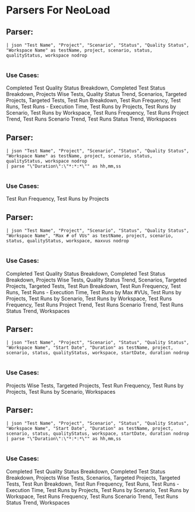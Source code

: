 # Parsers For NeoLoad

## Parser:
```
| json "Test Name", "Project", "Scenario", "Status", "Quality Status", "Workspace Name" as testName, project, scenario, status, qualityStatus, workspace nodrop
 
```
### Use Cases:
Completed Test Quality Status Breakdown, Completed Test Status Breakdown, Projects Wise Tests, Quality Status Trend, Scenarios, Targeted Projects, Targeted Tests, Test Run Breakdown, Test Run Frequency, Test Runs, Test Runs - Execution Time, Test Runs by Projects, Test Runs by Scenario, Test Runs by Workspace, Test Runs Frequency, Test Runs Project Trend, Test Runs Scenario Trend, Test Runs Status Trend, Workspaces



## Parser:
```
| json "Test Name", "Project", "Scenario", "Status", "Quality Status", "Workspace Name" as testName, project, scenario, status, qualityStatus, workspace nodrop
| parse "\"Duration\":\"*:*:*\"" as hh,mm,ss
 
```
### Use Cases:
Test Run Frequency, Test Runs by Projects



## Parser:
```
| json "Test Name", "Project", "Scenario", "Status", "Quality Status", "Workspace Name", "Max # of VUs" as testName, project, scenario, status, qualityStatus, workspace, maxvus nodrop
 
```
### Use Cases:
Completed Test Quality Status Breakdown, Completed Test Status Breakdown, Projects Wise Tests, Quality Status Trend, Scenarios, Targeted Projects, Targeted Tests, Test Run Breakdown, Test Run Frequency, Test Runs, Test Runs - Execution Time, Test Runs by Max #VUs, Test Runs by Projects, Test Runs by Scenario, Test Runs by Workspace, Test Runs Frequency, Test Runs Project Trend, Test Runs Scenario Trend, Test Runs Status Trend, Workspaces



## Parser:
```
| json "Test Name", "Project", "Scenario", "Status", "Quality Status", "Workspace Name", "Start Date", "Duration" as testName, project, scenario, status, qualityStatus, workspace, startDate, duration nodrop
 
```
### Use Cases:
Projects Wise Tests, Targeted Projects, Test Run Frequency, Test Runs by Projects, Test Runs by Scenario, Workspaces



## Parser:
```
| json "Test Name", "Project", "Scenario", "Status", "Quality Status", "Workspace Name", "Start Date", "Duration" as testName, project, scenario, status, qualityStatus, workspace, startDate, duration nodrop
| parse "\"Duration\":\"*:*:*\"" as hh,mm,ss
 
```
### Use Cases:
Completed Test Quality Status Breakdown, Completed Test Status Breakdown, Projects Wise Tests, Scenarios, Targeted Projects, Targeted Tests, Test Run Breakdown, Test Run Frequency, Test Runs, Test Runs - Execution Time, Test Runs by Projects, Test Runs by Scenario, Test Runs by Workspace, Test Runs Frequency, Test Runs Scenario Trend, Test Runs Status Trend, Workspaces


